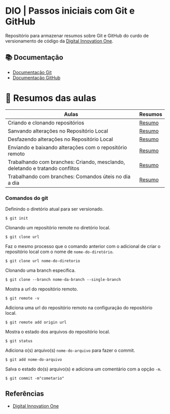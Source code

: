 
# DIO | Passos iniciais com Git e GitHub

Repositório para armazenar resumos sobre Git e GitHub do curdo de versionamento de código da [Digital Innovation One](https://www.dio.me/).

## 📚 Documentação
- [Documentação Git](https://git-scm.com/doc)
- [Documentação GitHub](https://docs.github.com)

# 📓 Resumos das aulas

| Aulas | Resumos |
|-------|-------- |
|Criando e clonando repositórios|[Resumo]()|
|Sanvando alterações no Repositório Local|[Resumo]()|
|Desfazendo alterações no Repositório Local|[Resumo]()|
|Enviando e baixando alterações com o repositório remoto|[Resumo]()|
|Trabalhando com branches: Criando, mesclando, deletando e tratando conflitos|[Resumo]()|
|Trabalhando com branches: Comandos úteis no dia a dia|[Resumo]()|


### Comandos do git
Definindo o diretório atual para ser versionado.
```
$ git init
```
Clonando um repositório remote no diretório local.
```
$ git clone url
```
Faz o mesmo processo que o comando anterior com o adicional de criar o repositório local com o nome de `nome-do-diretório`.
```
$ git clone url nome-do-diretorio
```
Clonando uma branch específica.
```
$ git clone --branch nome-da-branch --single-branch
```
Mostra a url do repositório remoto.
```
$ git remote -v
```
Adiciona uma url do repositório remoto na configuração do repositório local.
```
$ git remote add origin url
```
Mostra o estado dos arquivos do repositório local.
```
$ git status
```
Adiciona o(s) arquivo(s) `nome-do-arquivo` para fazer o commit.
```
$ git add nome-do-arquivo
```
Salva o estado do(s) arquivo(s) e adiciona um comentário com a opção `-m`.
```
$ git commit -m"cometario"
```


## Referências
- [Digital Innovation One](https://www.dio.me)